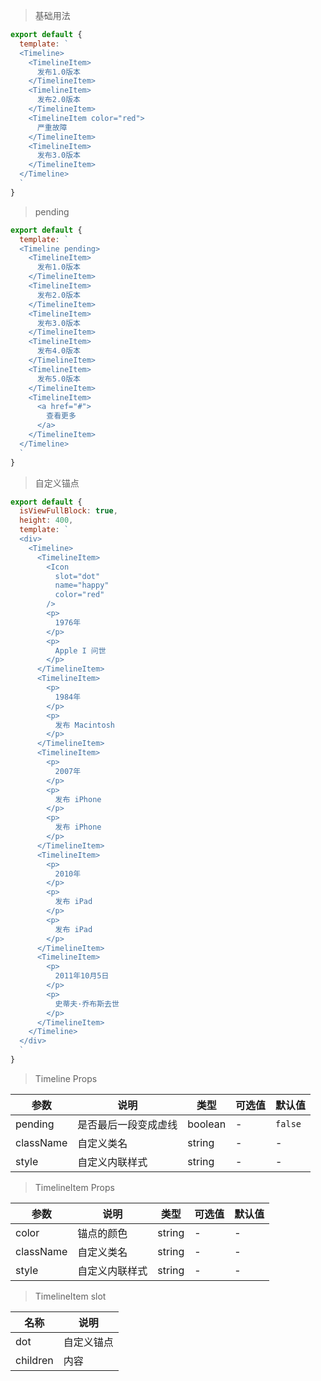 > 基础用法

```js
export default {
  template: `
  <Timeline>
    <TimelineItem>
      发布1.0版本
    </TimelineItem>
    <TimelineItem>
      发布2.0版本
    </TimelineItem>
    <TimelineItem color="red">
      严重故障
    </TimelineItem>
    <TimelineItem>
      发布3.0版本
    </TimelineItem>
  </Timeline>
  `
}
```

> pending

```js
export default {
  template: `
  <Timeline pending>
    <TimelineItem>
      发布1.0版本
    </TimelineItem>
    <TimelineItem>
      发布2.0版本
    </TimelineItem>
    <TimelineItem>
      发布3.0版本
    </TimelineItem>
    <TimelineItem>
      发布4.0版本
    </TimelineItem>
    <TimelineItem>
      发布5.0版本
    </TimelineItem>
    <TimelineItem>
      <a href="#">
        查看更多
      </a>
    </TimelineItem>
  </Timeline>
  `
}
```

> 自定义锚点

```js
export default {
  isViewFullBlock: true,
  height: 400,
  template: `
  <div>
    <Timeline>
      <TimelineItem>
        <Icon
          slot="dot"
          name="happy"
          color="red"
        />
        <p>
          1976年
        </p>
        <p>
          Apple I 问世
        </p>
      </TimelineItem>
      <TimelineItem>
        <p>
          1984年
        </p>
        <p>
          发布 Macintosh
        </p>
      </TimelineItem>
      <TimelineItem>
        <p>
          2007年
        </p>
        <p>
          发布 iPhone
        </p>
        <p>
          发布 iPhone
        </p>
      </TimelineItem>
      <TimelineItem>
        <p>
          2010年
        </p>
        <p>
          发布 iPad
        </p>
        <p>
          发布 iPad
        </p>
      </TimelineItem>
      <TimelineItem>
        <p>
          2011年10月5日
        </p>
        <p>
          史蒂夫·乔布斯去世
        </p>
      </TimelineItem>
    </Timeline>
  </div>
  `
}
```

> Timeline Props

参数 | 说明 | 类型 | 可选值 | 默认值
---|---|---|---|---
pending | 是否最后一段变成虚线 | boolean | - | `false`
className | 自定义类名 | string | - | -
style | 自定义内联样式 | string | - | -

> TimelineItem Props

参数 | 说明 | 类型 | 可选值 | 默认值
---|---|---|---|---
color | 锚点的颜色 | string | - | -
className | 自定义类名 | string | - | -
style | 自定义内联样式 | string | - | -

> TimelineItem slot

名称 | 说明
---|---
dot | 自定义锚点
children | 内容

